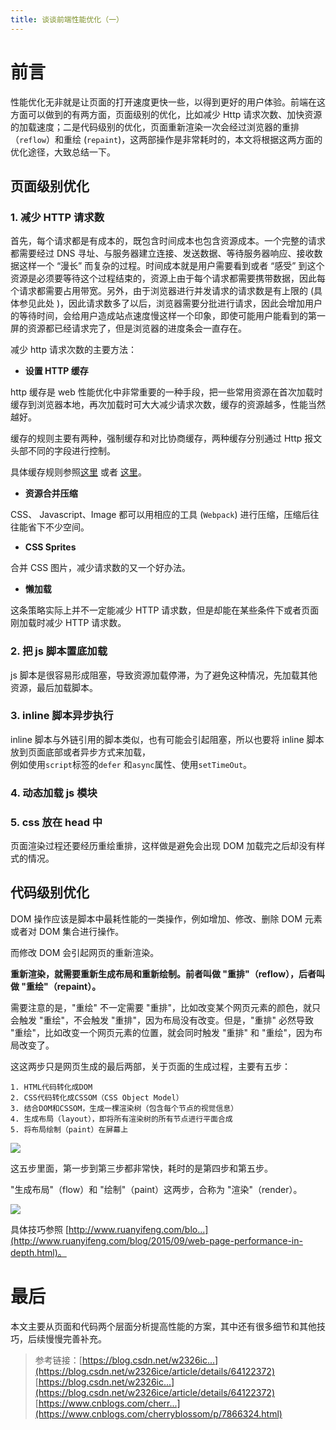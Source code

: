 ```yaml
---
title: 谈谈前端性能优化（一）
---
```

前言
==

性能优化无非就是让页面的打开速度更快一些，以得到更好的用户体验。前端在这方面可以做到的有两方面，页面级别的优化，比如减少 Http 请求次数、加快资源的加载速度；二是代码级别的优化，页面重新渲染一次会经过浏览器的重排（`reflow`）和重绘 (`repaint`)，这两部操作是非常耗时的，本文将根据这两方面的优化途径，大致总结一下。

页面级别优化
------

### 1. 减少 HTTP 请求数

首先，每个请求都是有成本的，既包含时间成本也包含资源成本。一个完整的请求都需要经过 DNS 寻址、与服务器建立连接、发送数据、等待服务器响应、接收数据这样一个 “漫长” 而复杂的过程。时间成本就是用户需要看到或者 “感受” 到这个资源是必须要等待这个过程结束的，资源上由于每个请求都需要携带数据，因此每个请求都需要占用带宽。另外，由于浏览器进行并发请求的请求数是有上限的 (具体参见此处 )，因此请求数多了以后，浏览器需要分批进行请求，因此会增加用户的等待时间，会给用户造成站点速度慢这样一个印象，即使可能用户能看到的第一屏的资源都已经请求完了，但是浏览器的进度条会一直存在。

减少 http 请求次数的主要方法：

*   **设置 HTTP 缓存**

http 缓存是 web 性能优化中非常重要的一种手段，把一些常用资源在首次加载时缓存到浏览器本地，再次加载时可大大减少请求次数，缓存的资源越多，性能当然越好。

缓存的规则主要有两种，强制缓存和对比协商缓存，两种缓存分别通过 Http 报文头部不同的字段进行控制。

具体缓存规则参照[这里](https://www.cnblogs.com/chenqf/p/6386163.html) 或者 [这里](https://blog.csdn.net/Jutal_ljt/article/details/80021545)。

*   **资源合并压缩**

CSS、 Javascript、Image 都可以用相应的工具 (`Webpack`) 进行压缩，压缩后往往能省下不少空间。

*   **CSS Sprites**

合并 CSS 图片，减少请求数的又一个好办法。

*   **懒加载**

这条策略实际上并不一定能减少 HTTP 请求数，但是却能在某些条件下或者页面刚加载时减少 HTTP 请求数。

### 2. 把 js 脚本置底加载

js 脚本是很容易形成阻塞，导致资源加载停滞，为了避免这种情况，先加载其他资源，最后加载脚本。

### 3. inline 脚本异步执行

inline 脚本与外链引用的脚本类似，也有可能会引起阻塞，所以也要将 inline 脚本放到页面底部或者异步方式来加载，  
例如使用`script`标签的`defer` 和`async`属性、使用`setTimeOut`。

### 4. 动态加载 js 模块

### 5. css 放在 head 中

页面渲染过程还要经历重绘重排，这样做是避免会出现 DOM 加载完之后却没有样式的情况。

代码级别优化
------

DOM 操作应该是脚本中最耗性能的一类操作，例如增加、修改、删除 DOM 元素或者对 DOM 集合进行操作。

而修改 DOM 会引起网页的重新渲染。

**重新渲染，就需要重新生成布局和重新绘制。前者叫做 "重排"（reflow），后者叫做 "重绘"（repaint）。**

需要注意的是，"重绘" 不一定需要 "重排"，比如改变某个网页元素的颜色，就只会触发 "重绘"，不会触发 "重排"，因为布局没有改变。但是，"重排" 必然导致 "重绘"，比如改变一个网页元素的位置，就会同时触发 "重排" 和 "重绘"，因为布局改变了。

这这两步只是网页生成的最后两部，关于页面的生成过程，主要有五步：

```
1. HTML代码转化成DOM
2. CSS代码转化成CSSOM（CSS Object Model）
3. 结合DOM和CSSOM，生成一棵渲染树（包含每个节点的视觉信息）
4. 生成布局（layout），即将所有渲染树的所有节点进行平面合成
5. 将布局绘制（paint）在屏幕上

```

![](https://segmentfault.com/img/bVbhwgA?w=630&h=292)

这五步里面，第一步到第三步都非常快，耗时的是第四步和第五步。

"生成布局"（flow）和 "绘制"（paint）这两步，合称为 "渲染"（render）。

![](https://segmentfault.com/img/bVbhwgB?w=624&h=289)

具体技巧参照 [http://www.ruanyifeng.com/blo...](http://www.ruanyifeng.com/blog/2015/09/web-page-performance-in-depth.html)。

最后
==

本文主要从页面和代码两个层面分析提高性能的方案，其中还有很多细节和其他技巧，后续慢慢完善补充。

> 参考链接：[https://blog.csdn.net/w2326ic...](https://blog.csdn.net/w2326ice/article/details/64122372)  
> [https://blog.csdn.net/w2326ic...](https://blog.csdn.net/w2326ice/article/details/64122372)  
> [https://www.cnblogs.com/cherr...](https://www.cnblogs.com/cherryblossom/p/7866324.html)